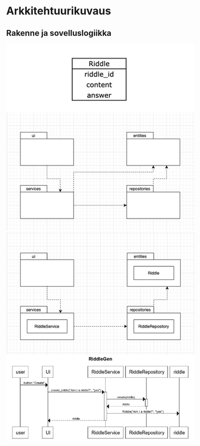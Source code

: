 # Arkkitehtuurikuvaus

## Rakenne ja sovelluslogiikka 

![Luokkakaavio](./photos/Riddle_luokkakaavio.png)
![Pakkauskaavio](./photos/RiddleGen_pakkauskaavio.png)
![Sovelluslogiikka](./photos/RiddleGen_sovelluslogiikka2.png)
![Sekvenssikaavio](./photos/RiddleGen_sekvenssikaavio.png)

